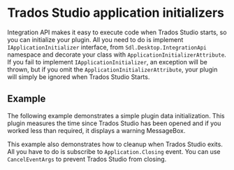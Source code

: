Trados Studio application initializers
=====
Integration API makes it easy to execute code when Trados Studio starts, so you can initialize your plugin. All you need to do is implement `IApplicationInitializer` interface, from `Sdl.Desktop.IntegrationApi` namespace and decorate your class with `ApplicationInitializerAttribute`. If you fail to implement `IApplicationInitializer`, an exception will be thrown, but if you omit the `ApplicationInitializerAttribute`, your plugin will simply be ignored when Trados Studio Starts.

Example
----
The following example demonstrates a simple plugin data initialization. This plugin measures the time since Trados Studio has been opened and if you worked less than required, it displays a warning MessageBox.

This example also demonstrates how to cleanup when Trados Studio exits. All you have to do is subscribe to `Application.Closing` event. You can use `CancelEventArgs` to prevent Trados Studio from closing.